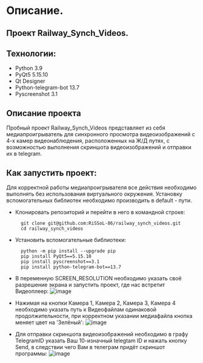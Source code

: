 # Описание.

## Проект Railway_Synch_Videos.

## Технологии:
* Python 3.9
* PyQt5 5.15.10
* Qt Designer
* Python-telegram-bot 13.7
* Pyscreenshot 3.1
  
## Описание проекта

Пробный проект Railway_Synch_Videos представляет из себя медиапроигрыватель для синхронного просмотра видеоизображений с 4-х камер видеонаблюдения, расположенных на Ж/Д путях,
с возможностью выполнения скриншота видеоизображений и отправки их в telegram.

## Как запустить проект:

Для корректной работы медиапроигрывателя все действия необходимо выполнять без использования виртуального окружения.
Установку вспомогательных библиотек необходимо производить в default - пути.

* Клонировать репозиторий и перейти в него в командной строке:

        git clone git@github.com:RiSSoL-86/railway_synch_videos.git
        cd railway_synch_videos

* Установить вспомогательные библиотеки:

        python -m pip install --upgrade pip
        pip install PyQt5==5.15.10
        pip install pyscreenshot==3.1
        pip install python-telegram-bot==13.7

* В переменную SCREEN_RESOLUTION необходимо указать своё разрешение экрана и запустить проект, где нас встретит Видеоплеер:
![image](https://github.com/RiSSoL-86/railway_synch_videos/assets/110422516/7305cc95-f4a3-4637-aec8-72460b082cd6)

* Нажимая на кнопки Камера 1, Камера 2, Камера 3, Камера 4 необходимо указать путь к Видеофайлам одинаковой продолжительности,
при корректном указании медиафайла кнопка меняет цвет на 'Зелёный':
![image](https://github.com/RiSSoL-86/railway_synch_videos/assets/110422516/15b84b30-a1eb-4fcf-ae31-6ac62c536acd)

* Для отправки скриншота видеоизображений необходимо в графу TelegramID указать Ваш 10-изначный telegtam ID и нажать кнопку Send,
в следствии чего Вам в телеграм придёт скриншот программы:
![image](https://github.com/RiSSoL-86/railway_synch_videos/assets/110422516/dc92bcc1-adda-4777-9ef8-fae084ab95c0)
  





